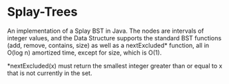 # Splay-Trees

An implementation of a Splay BST in Java. The nodes are intervals of integer values, and the Data Structure supports the standard BST functions (add, remove, contains, size) as well as a nextExcluded* function, all in O(log n) amortized time, except for size, which is O(1).

*nextExcluded(x) must return the smallest integer greater than or equal to x that is not currently in the set.
